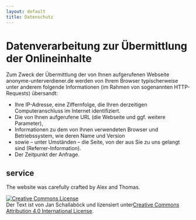 ```yaml
---
layout: default
title: Datenschutz
---
```


# Datenverarbeitung zur Übermittlung der Onlineinhalte

Zum Zweck der Übermittlung der von Ihnen aufgerufenen Webseite anonyme-unterverdiener.de werden von Ihrem Browser
typischerweise unter anderem folgende Informationen (im Rahmen von sogenannten HTTP-Requests) übersandt:

- Ihre IP-Adresse, eine Ziffernfolge, die Ihren derzeitigen Computeranschluss im Internet identifiziert.
- Die von Ihnen aufgerufene URL (die Webseite und ggf. weitere Parameter),
- Informationen zu dem von Ihnen verwendeten Browser und Betriebssystem, wie deren Name und Version
- sowie – unter Umständen – die Seite, von der aus Sie zu uns gelangt sind (Referrer-Information).
- Der Zeitpunkt der Anfrage.

## service

The website was carefully crafted by Alex and Thomas.

<a rel="license" href="http://creativecommons.org/licenses/by/4.0/"><img alt="Creative Commons License" style="border-width:0" src="https://i.creativecommons.org/l/by/4.0/80x15.png" /></a><br />Der Text ist von Jan Schallaböck und lizensiert unter<a rel="license" href="http://creativecommons.org/licenses/by/4.0/">Creative Commons Attribution 4.0 International License</a>.
